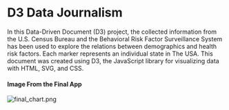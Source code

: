 # D3 Data Journalism
In this Data-Driven Document (D3) project, the collected information from the U.S. Census Bureau and the Behavioral Risk Factor Surveillance System has been used to explore the relations between demographics and health risk factors. Each marker represents an individual state in The USA.
This document was created using D3, the JavaScript library for visualizing data with HTML, SVG, and CSS.


#### Image From the Final App
![final_chart.png](images/final_chart.png)
